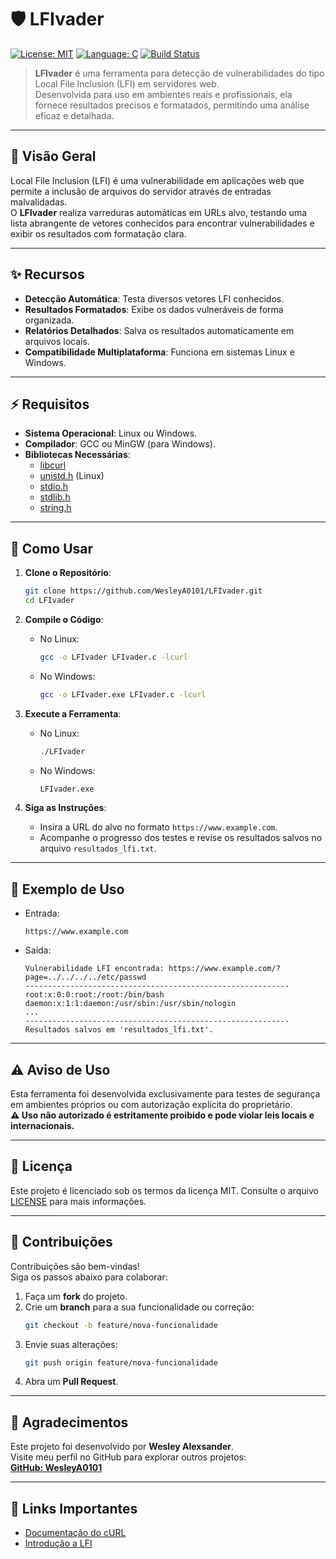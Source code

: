 # 🛡️ **LFIvader**  

[![License: MIT](https://img.shields.io/badge/License-MIT-blue.svg)](LICENSE)
[![Language: C](https://img.shields.io/badge/Language-C-lightblue.svg)](https://en.wikipedia.org/wiki/C_(programming_language))
[![Build Status](https://img.shields.io/badge/Status-Stable-green.svg)]()

> **LFIvader** é uma ferramenta para detecção de vulnerabilidades do tipo Local File Inclusion (LFI) em servidores web.  
> Desenvolvida para uso em ambientes reais e profissionais, ela fornece resultados precisos e formatados, permitindo uma análise eficaz e detalhada.

---

## **📜 Visão Geral**

Local File Inclusion (LFI) é uma vulnerabilidade em aplicações web que permite a inclusão de arquivos do servidor através de entradas malvalidadas.  
O **LFIvader** realiza varreduras automáticas em URLs alvo, testando uma lista abrangente de vetores conhecidos para encontrar vulnerabilidades e exibir os resultados com formatação clara.

---

## **✨ Recursos**

- **Detecção Automática**: Testa diversos vetores LFI conhecidos.
- **Resultados Formatados**: Exibe os dados vulneráveis de forma organizada.
- **Relatórios Detalhados**: Salva os resultados automaticamente em arquivos locais.
- **Compatibilidade Multiplataforma**: Funciona em sistemas Linux e Windows.

---

## **⚡ Requisitos**

- **Sistema Operacional**: Linux ou Windows.
- **Compilador**: GCC ou MinGW (para Windows).
- **Bibliotecas Necessárias**:
  - [libcurl](https://curl.se/libcurl/)
  - [unistd.h](https://pubs.opengroup.org/onlinepubs/009695399/functions/unistd.h.html) (Linux)
  - [stdio.h](https://en.wikipedia.org/wiki/C_standard_library)
  - [stdlib.h](https://en.wikipedia.org/wiki/C_standard_library)
  - [string.h](https://en.wikipedia.org/wiki/C_standard_library)

---

## **🚀 Como Usar**

1. **Clone o Repositório**:
    ```bash
    git clone https://github.com/WesleyA0101/LFIvader.git
    cd LFIvader
    ```

2. **Compile o Código**:
    - No Linux:
        ```bash
        gcc -o LFIvader LFIvader.c -lcurl
        ```
    - No Windows:
        ```bash
        gcc -o LFIvader.exe LFIvader.c -lcurl
        ```

3. **Execute a Ferramenta**:
    - No Linux:
        ```bash
        ./LFIvader
        ```
    - No Windows:
        ```bash
        LFIvader.exe
        ```

4. **Siga as Instruções**:
    - Insira a URL do alvo no formato `https://www.example.com`.
    - Acompanhe o progresso dos testes e revise os resultados salvos no arquivo `resultados_lfi.txt`.

---

## **📝 Exemplo de Uso**

- Entrada:
    ```
    https://www.example.com
    ```
- Saída:
    ```plaintext
    Vulnerabilidade LFI encontrada: https://www.example.com/?page=../../../../etc/passwd
    -----------------------------------------------------------
    root:x:0:0:root:/root:/bin/bash
    daemon:x:1:1:daemon:/usr/sbin:/usr/sbin/nologin
    ...
    -----------------------------------------------------------
    Resultados salvos em 'resultados_lfi.txt'.
    ```


---

## **⚠️ Aviso de Uso**

Esta ferramenta foi desenvolvida exclusivamente para testes de segurança em ambientes próprios ou com autorização explícita do proprietário.  
**⚠️ Uso não autorizado é estritamente proibido e pode violar leis locais e internacionais.**

---

## **📜 Licença**

Este projeto é licenciado sob os termos da licença MIT. Consulte o arquivo [LICENSE](LICENSE) para mais informações.

---

## **🤝 Contribuições**

Contribuições são bem-vindas!  
Siga os passos abaixo para colaborar:
1. Faça um **fork** do projeto.
2. Crie um **branch** para a sua funcionalidade ou correção:
    ```bash
    git checkout -b feature/nova-funcionalidade
    ```
3. Envie suas alterações:
    ```bash
    git push origin feature/nova-funcionalidade
    ```
4. Abra um **Pull Request**.

---

## **🌟 Agradecimentos**

Este projeto foi desenvolvido por **Wesley Alexsander**.  
Visite meu perfil no GitHub para explorar outros projetos:  
[**GitHub: WesleyA0101**](https://github.com/WesleyA0101)

---

## **🔗 Links Importantes**

- [Documentação do cURL](https://curl.se/libcurl/c/)
- [Introdução a LFI](https://owasp.org/www-community/attacks/Path_Traversal)




